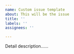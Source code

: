 ```yaml
---
name: Custom issue template
about: This will be the issue
title: ''
labels: ''
assignees: ''

---
```


Detail description......
